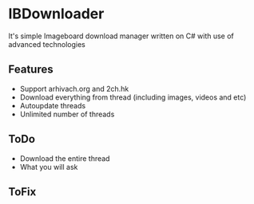 # IBDownloader
It's simple Imageboard download manager written on C# with use of advanced technologies

## Features
* Support arhivach.org and 2ch.hk
* Download everything from thread (including images, videos and etc)
* Autoupdate threads
* Unlimited number of threads

## ToDo
* Download the entire thread
* What you will ask

## ToFix

